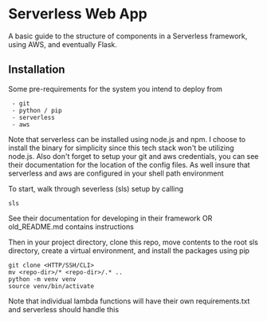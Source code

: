 # Serverless Web App

A basic guide to the structure of components in a Serverless framework, using AWS, and eventually Flask.

## Installation

Some pre-requirements for the system you intend to deploy from

```
 - git
 - python / pip
 - serverless
 - aws
```

Note that serverless can be installed using node.js and npm. I choose to install the binary for simplicity since this tech stack won't be utilizing node.js.
Also don't forget to setup your git and aws credentials, you can see their documentation for the location of the config files.
As well insure that serverless and aws are configured in your shell path environment

To start, walk through severless (sls) setup by calling

```sls```

See their documentation for developing in their framework OR old_README.md contains instructions

Then in your project directory, clone this repo, move contents to the root sls directory, create a virtual environment, and install the packages using pip

```
git clone <HTTP/SSH/CLI>
mv <repo-dir>/* <repo-dir>/.* ..
python -m venv venv
source venv/bin/activate
```

Note that individual lambda functions will have their own requirements.txt and serverless should handle this